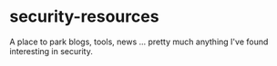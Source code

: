 # security-resources
A place to park blogs, tools, news ... pretty much anything I've found interesting in security. 
